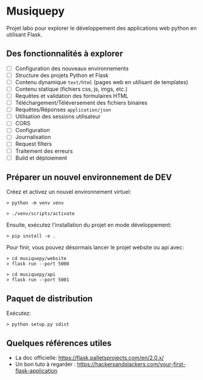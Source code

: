 # Musiquepy

Projet labo pour explorer le développement des applications web python en utilisant Flask.

## Des fonctionnalités à explorer

- [ ] Configuration des nouveaux environnements 
- [ ] Structure des projets Python et Flask 
- [ ] Contenu dynamique `text/html` (pages web en utilisant de templates) 
- [ ] Contenu statique (fichiers css, js, imgs, etc.) 
- [ ] Requêtes et validation des formulaires HTML 
- [ ] Téléchargement/Téléversement des fichiers binaires 
- [ ] Requêtes/Réponses `application/json` 
- [ ] Utilisation des sessions utilisateur 
- [ ] CORS 
- [ ] Configuration 
- [ ] Journalisation 
- [ ] Request filters 
- [ ] Traitement des erreurs 
- [ ] Build et déploiement 

## Préparer un nouvel environnement de DEV

Créez et activez un nouvel environnement virtuel:

```shell
> python -m venv venv

> ./venv/scripts/activate
```

Ensuite, exécutez l'installation du projet en mode développement:

```shell
> pip install -e .
```

Pour finir, vous pouvez désormais lancer le projet website ou api avec:

```shell
> cd musiquepy/website
> flask run --port 5000
```

```shell
> cd musiquepy/api
> flask run --port 5001
```

## Paquet de distribution

Exécutez:

```shell
> python setup.py sdist
```

## Quelques références utiles

- La doc officielle: https://flask.palletsprojects.com/en/2.0.x/
- Un bon tuto à regarder : https://hackersandslackers.com/your-first-flask-application